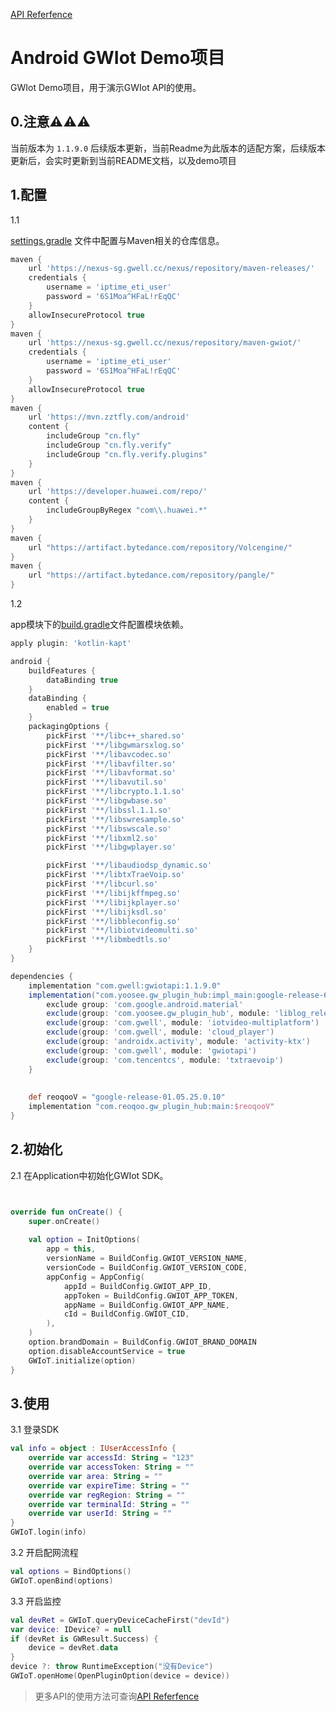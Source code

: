 [API Referfence](https://reoqoo.github.io/gwiotapi/api/-g-w-io-t-api/com.gw.gwiotapi/-g-w-io-t/index.html)

# Android GWIot Demo项目
GWIot Demo项目，用于演示GWIot API的使用。

## 0.注意⚠️⚠️⚠️

当前版本为 ```1.1.9.0``` 后续版本更新，当前Readme为此版本的适配方案，后续版本更新后，会实时更新到当前README文档，以及demo项目

## 1.配置

1.1

[settings.gradle](settings.gradle) 文件中配置与Maven相关的仓库信息。


```gradle
maven {
    url 'https://nexus-sg.gwell.cc/nexus/repository/maven-releases/'
    credentials {
        username = 'iptime_eti_user'
        password = '6S1Moa^HFaL!rEqQC'
    }
    allowInsecureProtocol true
}
maven {
    url 'https://nexus-sg.gwell.cc/nexus/repository/maven-gwiot/'
    credentials {
        username = 'iptime_eti_user'
        password = '6S1Moa^HFaL!rEqQC'
    }
    allowInsecureProtocol true
}
maven {
    url 'https://mvn.zztfly.com/android'
    content {
        includeGroup "cn.fly"
        includeGroup "cn.fly.verify"
        includeGroup "cn.fly.verify.plugins"
    }
}
maven {
    url 'https://developer.huawei.com/repo/'
    content {
        includeGroupByRegex "com\\.huawei.*"
    }
}
maven {
    url "https://artifact.bytedance.com/repository/Volcengine/"
}
maven {
    url "https://artifact.bytedance.com/repository/pangle/"
}
```

1.2 

app模块下的[build.gradle](app/build.gradle)文件配置模块依赖。

```gradle
apply plugin: 'kotlin-kapt'

android {
    buildFeatures {
        dataBinding true
    }
    dataBinding {
        enabled = true
    }
    packagingOptions {
        pickFirst '**/libc++_shared.so'
        pickFirst '**/libgwmarsxlog.so'
        pickFirst '**/libavcodec.so'
        pickFirst '**/libavfilter.so'
        pickFirst '**/libavformat.so'
        pickFirst '**/libavutil.so'
        pickFirst '**/libcrypto.1.1.so'
        pickFirst '**/libgwbase.so'
        pickFirst '**/libssl.1.1.so'
        pickFirst '**/libswresample.so'
        pickFirst '**/libswscale.so'
        pickFirst '**/libxml2.so'
        pickFirst '**/libgwplayer.so'

        pickFirst '**/libaudiodsp_dynamic.so'
        pickFirst '**/libtxTraeVoip.so'
        pickFirst '**/libcurl.so'
        pickFirst '**/libijkffmpeg.so'
        pickFirst '**/libijkplayer.so'
        pickFirst '**/libijksdl.so'
        pickFirst '**/libbleconfig.so'
        pickFirst '**/libiotvideomulti.so'
        pickFirst '**/libmbedtls.so'
    }
}

dependencies { 
    implementation "com.gwell:gwiotapi:1.1.9.0"
    implementation("com.yoosee.gw_plugin_hub:impl_main:google-release-6.32.2.0.10") {
        exclude group: 'com.google.android.material'
        exclude(group: 'com.yoosee.gw_plugin_hub', module: 'liblog_release')
        exclude(group: 'com.gwell', module: 'iotvideo-multiplatform')
        exclude(group: 'com.gwell', module: 'cloud_player')
        exclude(group: 'androidx.activity', module: 'activity-ktx')
        exclude(group: 'com.gwell', module: 'gwiotapi')
        exclude(group: 'com.tencentcs', module: 'txtraevoip')
    }
    
    
    def reoqooV = "google-release-01.05.25.0.10"
    implementation "com.reoqoo.gw_plugin_hub:main:$reoqooV"
}

```

## 2.初始化

2.1 在Application中初始化GWIot SDK。

```kotlin


override fun onCreate() {
    super.onCreate()
    
    val option = InitOptions(
        app = this,
        versionName = BuildConfig.GWIOT_VERSION_NAME,
        versionCode = BuildConfig.GWIOT_VERSION_CODE,
        appConfig = AppConfig(
            appId = BuildConfig.GWIOT_APP_ID,
            appToken = BuildConfig.GWIOT_APP_TOKEN,
            appName = BuildConfig.GWIOT_APP_NAME,
            cId = BuildConfig.GWIOT_CID,
        ),
    )
    option.brandDomain = BuildConfig.GWIOT_BRAND_DOMAIN
    option.disableAccountService = true
    GWIoT.initialize(option)
}

```

## 3.使用

3.1 登录SDK

```kotlin
val info = object : IUserAccessInfo {
    override var accessId: String = "123"
    override var accessToken: String = ""
    override var area: String = ""
    override var expireTime: String = ""
    override var regRegion: String = ""
    override var terminalId: String = ""
    override var userId: String = ""
}
GWIoT.login(info)
```
3.2 开启配网流程

```kotlin
val options = BindOptions()
GWIoT.openBind(options)
```

3.3 开启监控

```kotlin
val devRet = GWIoT.queryDeviceCacheFirst("devId")
var device: IDevice? = null
if (devRet is GWResult.Success) {
    device = devRet.data
}
device ?: throw RuntimeException("没有Device")
GWIoT.openHome(OpenPluginOption(device = device))
```

> 更多API的使用方法可查询[API Referfence](https://reoqoo.github.io/gwiotapi/api/-g-w-io-t-api/com.gw.gwiotapi/-g-w-io-t/index.html)
